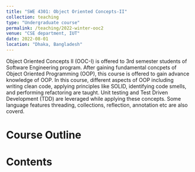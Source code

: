 ```yaml
---
title: "SWE 4301: Object Oriented Concepts-II"
collection: teaching
type: "Undergraduate course"
permalink: /teaching/2022-winter-ooc2
venue: "CSE department, IUT"
date: 2022-08-01
location: "Dhaka, Bangladesh"
---
```


Object Oriented Concepts II (OOC-I) is offered to 3rd semester students of Software Engineering program. After gaining fundamental concpets of Object Oriented Programming (OOP), this course is offered to gain advance knowledge of OOP. In this course, different aspects of OOP including writing clean code, applying principles like SOLID, identifying code smells, and performing refactoring are taught. Unit testing and Test Driven Development (TDD) are leveraged while applying these concepts. Some language features threading, collections, reflection, annotation etc are also coverd.

Course Outline
======

<!-- <a href="https://www.researchgate.net/profile/Md-Jubair-Mostafa" target="_blank"><i class="fa-brands fa-var-google-drive"></i></a> -->

Contents
======
<a href="https://github.com/jubair0614" target="_blank"><i class="fab fa-github"></i></a>
